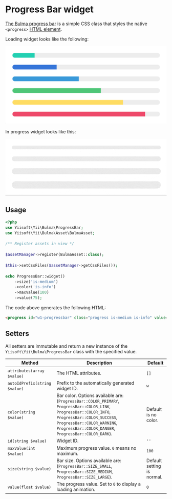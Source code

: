 # Progress Bar widget

[The Bulma progress bar](https://bulma.io/documentation/elements/progress/) is a simple CSS class that styles the native
`<progress>` [HTML element](https://developer.mozilla.org/en-US/docs/Web/HTML/Element/progress).

Loading widget looks like the following:

<p align="center">
    <img src="../../images/progressbar.png">
</p>

In progress widget looks like this:

<p align="center">
    <img src="../../images/progressbar-indeterminate.gif">
</p>

## Usage

```php
<?php
use Yiisoft\Yii\Bulma\ProgressBar;
use Yiisoft\Yii\Bulma\Asset\BulmaAsset;

/** Register assets in view */

$assetManager->register(BulmaAsset::class);

$this->setCssFiles($assetManager->getCssFiles());

echo ProgressBar::widget()
    ->size('is-medium')
    ->color('is-info')
    ->maxValue(100)
    ->value(75);
```

The code above generates the following HTML:

```html
<progress id="w1-progressbar" class="progress is-medium is-info" value="75" max="100">75%</progress>
```

## Setters

All setters are immutable and return a new instance of the `Yiisoft\Yii\Bulma\ProgressBar` class with the specified value.

Method | Description | Default
-------|-------------|---------
`attributes(array $value)` | The HTML attributes. | `[]`
`autoIdPrefix(string $value)` | Prefix to the automatically generated widget ID. | `w`
`color(string $value)` | Bar color. Options available are: (`ProgressBar::COLOR_PRIMARY`, `ProgressBar::COLOR_LINK`, `ProgressBar::COLOR_INFO`, `ProgressBar::COLOR_SUCCESS`, `ProgressBar::COLOR_WARNING`, `ProgressBar::COLOR_DANGER`, `ProgressBar::COLOR_DARK`). | Default is no color.
`id(string $value)` | Widget ID. | `''`
`maxValue(int $value)` | Maximum progress value. `0` means no maximum. | `100`
`size(string $value)` | Bar size. Options available are: (`ProgressBar::SIZE_SMALL`, `ProgressBar::SIZE_MEDIUM`, `ProgressBar::SIZE_LARGE`). | Default setting is normal.
`value(float $value)` | The progress value. Set to `0` to display a loading animation. | `0`
